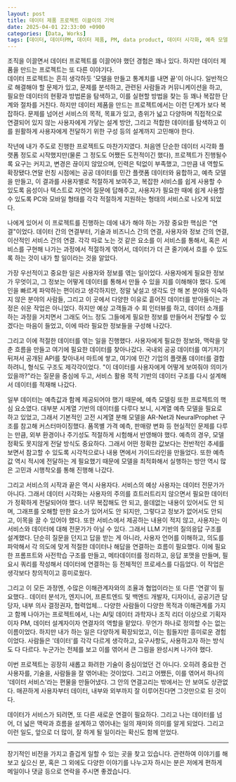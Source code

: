 ```yaml
---
layout: post
title: 데이터 제품 프로젝트 이끎이의 기억
date: 2025-04-01 22:33:00 +0900
categories: [Data, Works]
tags: [데이터, 데이터PM, 데이터 제품, PM, data product, 데이터 시각화, 예측 모델, 데이터 설계, 데이터 프로젝트, 데이터 PO ]
---
```


조직을 이끌면서 데이터 프로젝트를 이끌어야 했던 경험은 꽤나 있다. 하지만 데이터 제품을 만드는 프로젝트는 또 다른 이야기다.\
데이터 프로젝트는 흔히 생각하듯 '모델을 만들고 통계치를 내면 끝'이 아니다. 일반적으로 해결해야 할 문제가 있고, 문제를 분석하고, 관련된 사람들과 커뮤니케이션을 하고, 필요한 데이터의 현황과 방법론을 탐색하고, 이를 실현할 방법을 찾는 등 꽤나 복잡한 단계와 절차를 거친다. 하지만 데이터 제품을 만드는 프로젝트에서는 이런 단계가 보다 복잡하다. 문제를 넘어선 서비스의 목적, 목표가 있고, 층위가 넓고 다양하며 직접적으로 연결되어 있지 않는 사용자에게 가닿는 설계 방안, 그리고 적합한 데이터를 탐색하고 이를 원활하게 사용자에게 전달하기 위한 구성 등의 설계까지 고민해야 한다.

작년에 내가 주도로 진행한 프로젝트도 마찬가지였다. 처음엔 단순한 데이터 시각화 플랫폼 정도로 시작했지만(물론 그 정도도 어쨌든 도전적이긴 했다), 프로젝트가 진행될수록 요구는 커지고, 변경은 끊이지 않았으며, 인력은 턱없이 부족했고, 그만큼 내 역할도 확장됐다.연말 런칭 시점에는 공공 데이터를 민간 플랫폼 데이터와 융합하고, 예측 모델을 만들고, 이 결과를 사용자별로 적절하게 보여주고, 복잡한 서비스를 쉽게 사용할 수 있도록 음성이나 텍스트로 자연어 질문에 답해주고, 사용자가 필요한 때에 쉽게 사용할 수 있도록 PC와 모바일 형태를 각각 적절하게 지원하는 형태의 서비스로 나오게 되었다.

나에게 있어서 이 프로젝트를 진행하는 데에 내가 해야 하는 가장 중요한 핵심은 "연결"이었다. 데이터 간의 연결부터, 기술과 비즈니스 간의 연결, 사용자와 정보 간의 연결, 이산적인 서비스 간의 연결. 각각 따로 노는 것 같은 요소를 이 서비스를 통해서, 혹은 서비스를 구현해 나가는 과정에서 적절하게 엮어서, 데이터가 더 큰 줄기에서 흐를 수 있도록 하는 것이 내가 할 일이라는 것을 알았다.

가장 우선적이고 중요한 일은 사용자와 정보를 엮는 일이었다. 사용자에게 필요한 정보가 무엇이고, 그 정보는 어떻게 데이터를 통해서 만들 수 있을 지를 이해해야 했다. 도메인을 빠르게 파악하는 편이라고 생각하지만, 정말 낯설고 생각도 안 해 본 분야와 익숙하지 않은 분야의 사람들, 그리고 이 곳에서 다양한 이유로 흩어진 데이터를 받아들이는 과정은 쉬운 작업은 아니었다. 하지만 예상 고객들과 수 회 인터뷰를 하고, 데이터 소개를 하는 과정을 거치면서 그래도 어느 정도 그들에게 필요한 정보를 만들어서 전달할 수 있겠다는 마음이 들었고, 이에 따라 필요한 정보들을 구성해 나갔다.

그리고 이에 적절한 데이터를 엮는 일을 진행했다. 사용자에게 필요한 정보와, 맥락을 맞춘 흐름을 만들고 여기에 필요한 데이터를 찾아나갔다. 국내외 공공 데이터를 여기저기 뒤져서 공개된 API를 찾아내서 마트에 쌓고, 여기에 민간 기업의 플랫폼 데이터를 결합하려니, 형식도 구조도 제각각이었다. "이 데이터를 사용자에게 어떻게 보여줘야 의미가 있을까?"라는 질문을 중심에 두고, 서비스 활용 목적 기반의 데이터 구조를 다시 설계해서 데이터를 적재해 나갔다.

일부 데이터는 예측값과 함께 제공되어야 했기 때문에, 예측 모델링 또한 프로젝트의 핵심 요소였다. 대부분 시계열 기반의 데이터를 다루다 보니, 시계열 예측 모델을 필요로 하고 있었고, 그래서 기본적인 고전 시계열 분해 모델을 AR-Net과 NeuralProphet 구조를 참고해 커스터마이징했다. 품목별 가격 예측, 판매량 변화 등 현실적인 문제를 다루는 만큼, 외부 환경이나 주기성도 적절하게 시험해서 반영해야 했다. 예측의 경우, 모델 정확도 못지않게 전달 방식도 중요하다. 그래서 어떤 정확한 값보다는 전반적인 추세를 보면서 참고할 수 있도록 시각적으로나 내용 면에서 가이드라인을 만들었다. 또한 예측값 역시 적시에 전달하는 게 필요했기 때문에 모델을 최적화해서 실행하는 방안 역시 많은 고민과 시행착오를 통해 진행해 나갔다.

그리고 서비스의 시작과 끝은 역시 사용자다. 서비스의 예상 사용자는 데이터 전문가가 아니다. 그래서 데이터 시각화는 사용자의 주의를 흐트러트리지 않으면서 필요한 데이터가 정확하게 전달되어야 했다. 너무 복잡해도 안 되고, 쓸데없는 내용이 있어서도 안 되며, 그래프를 오해할 만한 요소가 있어서도 안 되지만, 그렇다고 정보가 없어서도 안되고, 이목을 끌 수 있어야 했다. 또한 서비스에서 제공하는 내용이 적지 않고, 사용자는 이 서비스와 데이터에 대해 전문가가 아닐 수 있다. 그래서 LLM 기반의 질의응답 구조를 설계했다. 단순히 질문을 던지고 답을 받는 게 아니라, 사용자 언어를 이해하고, 의도를 파악해서 각 의도에 맞게 적절한 데이터나 해답을 연결하는 흐름이 필요했다. 이에 필요한 프롬프트와 사전학습 구조를 만들고, 메타데이터를 정리하고, 응답 포맷을 만들며, 필요시 쿼리를 작성해서 데이터에 연결하는 등 전체적인 프로세스를 다듬었다. 이 작업은 생각보다 창의적이고 흥미로웠다.

그리고 이 모든 과정엔, 수많은 이해관계자와의 조율과 협업이라는 또 다른 '연결'이 필요했다.. 데이터 분석가, 엔지니어, 프론트엔드 및 백엔드 개발자, 디자이너, 공공기관 담당자, 내부 의사 결정권자, 협력업체... 다양한 사람들이 다양한 목적과 이해관계를 가지고 함께 나아가는 프로젝트에서, 나는 AI및 데이터 과학자나 조직 리더 이상으로 기획자이자 PM, 데이터 설계자이자 연결자의 역할을 맡았다. 무언가 하나로 정의할 수는 없는 이름이었다. 하지만 내가 하는 일은 다양하게 확장되었고, 이는 힘들지만 흥미로운 경험이었다. 사람들은 '데이터'를 각각 다르게 생각하고, 요구사항도, 사용하고자 하는 방식도 다 다르다. 누군가는 전체를 보고 이를 엮어서 큰 그림을 완성시켜 나가야 했다.

이번 프로젝트는 굉장히 새롭고 화려한 기술이 중심이었던 건 아니다. 오히려 중요한 건 사용자를, 기술을, 사람들을 잘 엮어내는 것이었다. 그리고 어쨌든, 이를 엮어서 하나의 '데이터 서비스'라는 편물을 만들어냈다. 그 안의 연결고리는 밖에서는 안 보여도 상관없다. 매끈하게 사용자부터 데이터, 내부와 외부까지 잘 이루어진다면 그것만으로 된 것이다. 

데이터가 서비스가 되려면, 또 다른 새로운 연결이 필요하다. 그리고 나는 데이터를 넘어, 더 넓은 맥락과 흐름을 설계하고 엮어내는 일의 재미와 의미를 알게 되었다. 그리고 이런 일도, 앞으로 더 많이, 잘 하게 될 일이라는 확신도 함께 얻었다.

-----
장기적인 비전을 가지고 즐겁게 일할 수 있는 곳을 찾고 있습니다.
관련하여 이야기를 해보고 싶으신 분, 혹은 그 외에도 다양한 이야기를 나누고자 하시는 분은 저에게 편하게 메일이나 댓글 등으로 연락을 주시면 좋겠습니다. 
